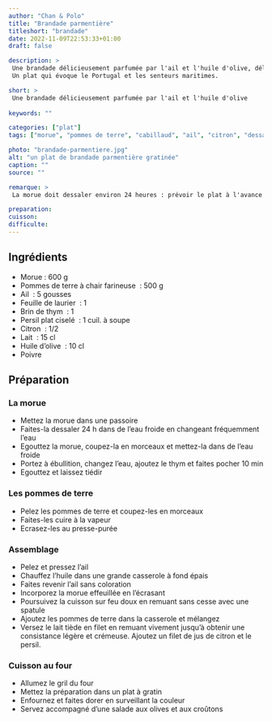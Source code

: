 ```yaml
---
author: "Chan & Polo"
title: "Brandade parmentière"
titleshort: "brandade"
date: 2022-11-09T22:53:33+01:00
draft: false

description: >
 Une brandade délicieusement parfumée par l'ail et l'huile d'olive, délicatement gratinée au four.<br>
 Un plat qui évoque le Portugal et les senteurs maritimes.

short: >
 Une brandade délicieusement parfumée par l'ail et l'huile d'olive
    
keywords: ""

categories: ["plat"]
tags: ["morue", "pommes de terre", "cabillaud", "ail", "citron", "dessaler"]

photo: "brandade-parmentiere.jpg"
alt: "un plat de brandade parmentière gratinée"
caption: ""
source: ""

remarque: >
 La morue doit dessaler environ 24 heures : prévoir le plat à l'avance!!!

preparation: 
cuisson: 
difficulte:
---
```



## Ingrédients
- Morue : 600 g
- Pommes de terre à chair farineuse  : 500 g
- Ail  : 5 gousses
- Feuille de laurier  : 1 
- Brin de thym  : 1 
- Persil plat ciselé  : 1 cuil. à soupe
- Citron  : 1/2
- Lait  : 15 cl
- Huile d’olive  : 10 cl
- Poivre
## Préparation
### La morue
- Mettez la morue dans une passoire
- Faites-la dessaler 24 h dans de l’eau froide en changeant fréquemment l’eau
- Egouttez la morue, coupez-la en morceaux et mettez-la dans de l’eau froide
- Portez à ébullition, changez l’eau, ajoutez le thym et faites pocher 10 min
- Egouttez et laissez tiédir
### Les pommes de terre
- Pelez les pommes de terre et coupez-les en morceaux
- Faites-les cuire à la vapeur
- Ecrasez-les au presse-purée
### Assemblage
- Pelez et pressez l’ail
- Chauffez l’huile dans une grande casserole à fond épais
- Faites revenir l’ail sans coloration
- Incorporez la morue effeuillée en l’écrasant
- Poursuivez la cuisson sur feu doux en remuant sans cesse avec une spatule
- Ajoutez les pommes de terre dans la casserole et mélangez
- Versez le lait tiède en filet en remuant vivement jusqu’à obtenir une consistance légère et crémeuse. Ajoutez un filet de jus de citron et le persil.
### Cuisson au four
- Allumez le gril du four
- Mettez la préparation dans un plat à gratin
- Enfournez et faites dorer en surveillant la couleur
- Servez accompagné d’une salade aux olives et aux croûtons
